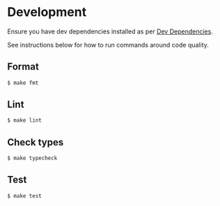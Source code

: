# Development

Ensure you have dev dependencies installed as per [Dev Dependencies](installation.md#dev-dependencies).

See instructions below for how to run commands around code quality.


## Format

```sh
$ make fmt
```


## Lint

```sh
$ make lint
```


## Check types

```sh
$ make typecheck
```


## Test

```sh
$ make test
```
